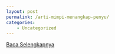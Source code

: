 ```yaml
---
layout: post
permalink: /arti-mimpi-menangkap-penyu/
categories:
    - Uncategorized
---
```


[Baca Selengkapnya](/02)